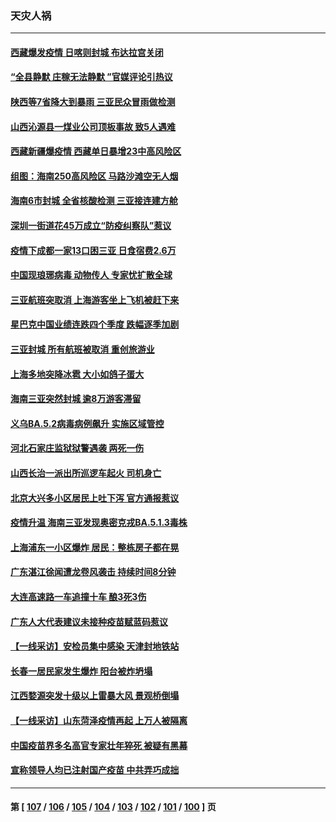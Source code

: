 ### 天灾人祸
---
#### [西藏爆发疫情 日喀则封城 布达拉宫关闭](../../pages/ncid280/n13798637.md) 
#### [“全县静默 庄稼无法静默 ”官媒评论引热议](../../pages/ncid280/n13798113.md) 
#### [陕西等7省降大到暴雨 三亚民众冒雨做检测](../../pages/ncid280/n13797959.md) 
#### [山西沁源县一煤业公司顶板事故 致5人遇难](../../pages/ncid280/n13798050.md) 
#### [西藏新疆爆疫情 西藏单日暴增23中高风险区](../../pages/ncid280/n13797972.md) 
#### [组图：海南250高风险区 马路沙滩空无人烟](../../pages/ncid280/n13797948.md) 
#### [海南6市封城 全省核酸检测 三亚接连建方舱](../../pages/ncid280/n13797722.md) 
#### [深圳一街道花45万成立“防疫纠察队”惹议](../../pages/ncid280/n13797675.md) 
#### [疫情下成都一家13口困三亚 日食宿费2.6万](../../pages/ncid280/n13797379.md) 
#### [中国现琅琊病毒 动物传人 专家忧扩散全球](../../pages/ncid280/n13797418.md) 
#### [三亚航班突取消 上海游客坐上飞机被赶下来](../../pages/ncid280/n13797322.md) 
#### [星巴克中国业绩连跌四个季度 跌幅逐季加剧](../../pages/ncid280/n13797229.md) 
#### [三亚封城 所有航班被取消 重创旅游业](../../pages/ncid280/n13796943.md) 
#### [上海多地突降冰雹 大小如鸽子蛋大](../../pages/ncid280/n13797006.md) 
#### [海南三亚突然封城 逾8万游客滞留](../../pages/ncid280/n13796838.md) 
#### [义乌BA.5.2病毒病例飙升 实施区域管控](../../pages/ncid280/n13796320.md) 
#### [河北石家庄监狱狱警遇袭 两死一伤](../../pages/ncid280/n13796296.md) 
#### [山西长治一派出所巡逻车起火 司机身亡](../../pages/ncid280/n13796204.md) 
#### [北京大兴多小区居民上吐下泻 官方通报惹议](../../pages/ncid280/n13795413.md) 
#### [疫情升温 海南三亚发现奥密克戎BA.5.1.3毒株](../../pages/ncid280/n13795204.md) 
#### [上海浦东一小区爆炸 居民：整栋房子都在晃](../../pages/ncid280/n13793853.md) 
#### [广东湛江徐闻遭龙卷风袭击 持续时间8分钟](../../pages/ncid280/n13793637.md) 
#### [大连高速路一车追撞十车 酿3死3伤](../../pages/ncid280/n13793171.md) 
#### [广东人大代表建议未接种疫苗赋蓝码惹议](../../pages/ncid280/n13793159.md) 
#### [【一线采访】安检员集中感染 天津封地铁站](../../pages/ncid280/n13792778.md) 
#### [长春一居民家发生爆炸 阳台被炸坍塌](../../pages/ncid280/n13792201.md) 
#### [江西婺源突发十级以上雷暴大风 景观桥倒塌](../../pages/ncid280/n13792183.md) 
#### [【一线采访】山东菏泽疫情再起 上万人被隔离](../../pages/ncid280/n13791948.md) 
#### [中国疫苗界多名高官专家壮年猝死 被疑有黑幕](../../pages/ncid280/n13791884.md) 
#### [宣称领导人均已注射国产疫苗 中共弄巧成拙](../../pages/ncid280/n13791829.md) 

---
#### 第 [ [107](./107.md) / [106](./106.md) / [105](./105.md) / [104](./104.md) / [103](./103.md) / [102](./102.md) / [101](./101.md) / [100](./100.md) ] 页
